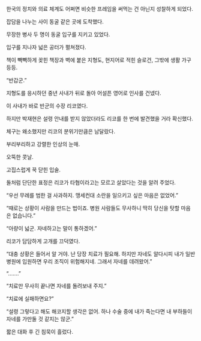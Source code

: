한국의 정치와 의료 체계도 어쩌면 비슷한 프레임을 써먹는 건 아닌지 성찰하게 되었다.

잡담을 나누는 사이 동굴 같은 곳에 도착했다.

무장한 병사 두 명이 동굴 입구를 지키고 있었다.

입구를 지나자 넓은 공터가 펼쳐졌다.

책이 빽빽하게 꽂힌 책장과 벽에 붙은 지형도, 현지어로 적힌 슬로건, 그밖에 생활 가구 등등.

“반갑군.”

지형도를 응시하던 중년 사내가 뒤로 돌아 어설픈 영어로 인사를 건넸다.

이 사내가 바로 반군의 수장 리코였다.

하지만 박재현은 설령 안내를 받지 않았더라도 리코를 한 번에 발견했을 거라 확신했다.

체구는 왜소했지만 리코의 분위기만큼은 남달랐다.

부리부리하고 강렬한 인상의 눈매.

오뚝한 콧날.

고집스럽게 꾹 닫힌 입술.

돌처럼 단단한 표정은 리코가 타협이라고는 모르고 살았다는 것을 알려 주었다.

“우선 무례를 범한 걸 사과하지. 맹세컨대 소란을 일으키고 싶은 마음은 없었어.”

“때로는 상황이 사람을 만드는 법이죠. 병원 사람들도 무사하니 딱히 당신을 탓할 마음은 없습니다.”

“아량이 넓군. 자네하고는 말이 통하겠어.”

리코가 담담하게 고개를 끄덕였다.

“대충 상황은 들어서 알 거야. 난 당장 치료가 필요해. 하지만 자네도 알다시피 내가 일반 병원에 입원하면 우리 조직이 위험해지네. 그래서 자네를 데려왔어.”

“…….”

“치료만 무사히 끝나면 자네를 돌려보내 주지.”

“치료에 실패하면요?”

“설령 그렇다고 해도 해코지할 생각은 없어. 하나 수술 중에 내가 죽는다면 내 부하들이 자네를 가만둘 것 같지는 않군.”

짧은 대화 후 긴 침묵이 흘렀다.